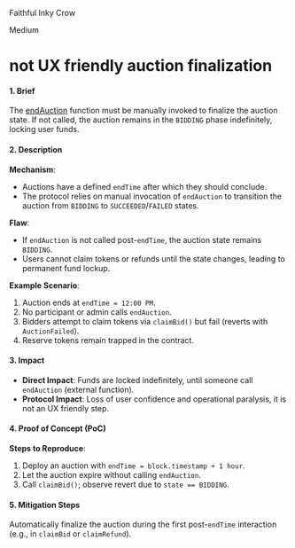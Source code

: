 Faithful Inky Crow

Medium

# not UX friendly auction finalization

#### 1. Brief
The [endAuction](https://github.com/sherlock-audit/2024-12-plaza-finance/blob/14a962c52a8f4731bbe4655a2f6d0d85e144c7c2/plaza-evm/src/Auction.sol#L336-L350) function must be manually invoked to finalize the auction state. If not called, the auction remains in the `BIDDING` phase indefinitely, locking user funds.  

#### 2. Description
**Mechanism**:  
- Auctions have a defined `endTime` after which they should conclude.  
- The protocol relies on manual invocation of `endAuction` to transition the auction from `BIDDING` to `SUCCEEDED`/`FAILED` states.  

**Flaw**:  
- If `endAuction` is not called post-`endTime`, the auction state remains `BIDDING`.  
- Users cannot claim tokens or refunds until the state changes, leading to permanent fund lockup.  

**Example Scenario**:  
1. Auction ends at `endTime = 12:00 PM`.  
2. No participant or admin calls `endAuction`.  
3. Bidders attempt to claim tokens via `claimBid()` but fail (reverts with `AuctionFailed`).  
4. Reserve tokens remain trapped in the contract.  

#### 3. Impact 
- **Direct Impact**: Funds are locked indefinitely, until someone call `endAuction` (external function).  
- **Protocol Impact**: Loss of user confidence and operational paralysis, it is not an UX friendly step.  

#### 4. Proof of Concept (PoC)  
**Steps to Reproduce**:  
1. Deploy an auction with `endTime = block.timestamp + 1 hour`.  
2. Let the auction expire without calling `endAuction`.  
3. Call `claimBid()`; observe revert due to `state == BIDDING`.  

#### 5. Mitigation Steps
Automatically finalize the auction during the first post-`endTime` interaction (e.g., in `claimBid` or `claimRefund`).  
